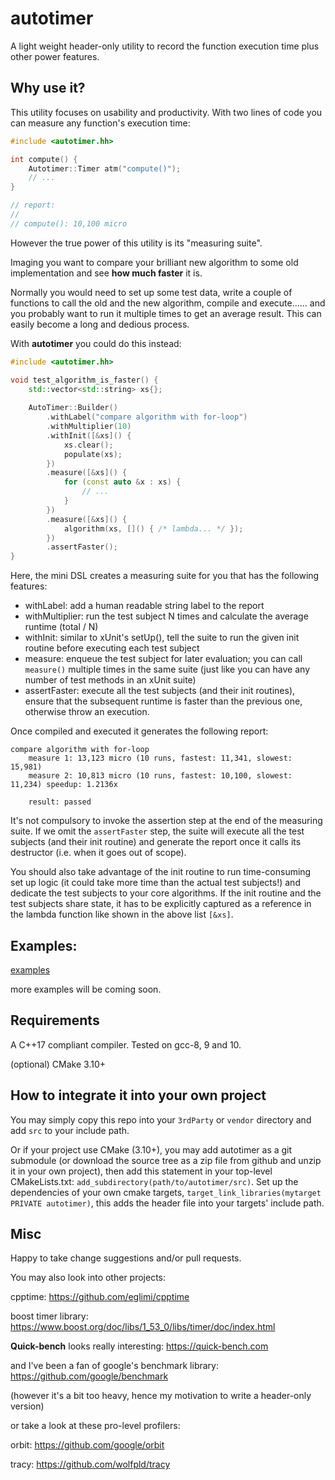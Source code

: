 # autotimer

A light weight header-only utility to record the function execution time plus other power features.

## Why use it?

This utility focuses on usability and productivity. With two lines of code you can measure
any function's execution time:

```c++
#include <autotimer.hh>

int compute() {
    Autotimer::Timer atm("compute()");
    // ...
}

// report:
// 
// compute(): 10,100 micro
```

However the true power of this utility is its "measuring suite".

Imaging you want to compare your brilliant new algorithm to some
old implementation and see **how much faster** it is.

Normally you would need to set up some test data, write a couple of functions
to call the old and the new algorithm, compile and execute...... and you
probably want to run it multiple times to get an average result. This
can easily become a long and dedious process. 

With **autotimer** you could do this instead:

```c++
#include <autotimer.hh>

void test_algorithm_is_faster() {
    std::vector<std::string> xs{};
    
    AutoTimer::Builder()
        .withLabel("compare algorithm with for-loop")
        .withMultiplier(10)
        .withInit([&xs]() { 
            xs.clear();
            populate(xs);
        })
        .measure([&xs]() {
            for (const auto &x : xs) {
                // ...
            } 
        })
        .measure([&xs]() {
            algorithm(xs, []() { /* lambda... */ });
        })
        .assertFaster();
}
```

Here, the mini DSL creates a measuring suite for you that has the following features:

- withLabel: add a human readable string label to the report
- withMultiplier: run the test subject N times and calculate the average runtime (total / N)
- withInit: similar to xUnit's setUp(), tell the suite to run the given init routine before executing each test subject
- measure: enqueue the test subject for later evaluation; you can call `measure()` multiple times in the same suite (just like you can have any number of test methods in an xUnit suite)
- assertFaster: execute all the test subjects (and their init routines), ensure that the subsequent runtime is faster than the previous one, otherwise throw an execution.

Once compiled and executed it generates the following report:

```text
compare algorithm with for-loop
    measure 1: 13,123 micro (10 runs, fastest: 11,341, slowest: 15,981)
    measure 2: 10,813 micro (10 runs, fastest: 10,100, slowest: 11,234) speedup: 1.2136x
    
    result: passed
```

It's not compulsory to invoke the assertion step at the end of the measuring suite. If we omit the `assertFaster` step, the suite will execute all the test subjects (and their init routine) and generate the report once it calls its destructor (i.e. when it goes out of scope).

You should also take advantage of the init routine to run time-consuming set up logic (it could take more time than the actual test subjects!) and dedicate the test subjects to your core algorithms. If the init routine and the test subjects share state, it has to be explicitly captured as a reference in the lambda function like shown in the above list `[&xs]`.

## Examples:

[examples](./examples)

more examples will be coming soon.

## Requirements

A C++17 compliant compiler. Tested on gcc-8, 9 and 10.

(optional) CMake 3.10+

## How to integrate it into your own project

You may simply copy this repo into your `3rdParty` or `vendor` directory and add `src` to your include path.

Or if your project use CMake (3.10+), you may add autotimer as a git submodule (or download the source tree as a zip
file from github and unzip it in your own project), then add this statement in your top-level CMakeLists.txt: 
`add_subdirectory(path/to/autotimer/src)`. Set up the dependencies of your own cmake targets,
`target_link_libraries(mytarget PRIVATE autotimer)`, this adds the header file into your targets' include path.

## Misc

Happy to take change suggestions and/or pull requests.

You may also look into other projects:

cpptime: <https://github.com/eglimi/cpptime>

boost timer library: <https://www.boost.org/doc/libs/1_53_0/libs/timer/doc/index.html>

**Quick-bench** looks really interesting: <https://quick-bench.com>

and I've been a fan of google's benchmark library: <https://github.com/google/benchmark>

(however it's a bit too heavy, hence my motivation to write a header-only version)

or take a look at these pro-level profilers:

orbit: <https://github.com/google/orbit>

tracy: <https://github.com/wolfpld/tracy>
